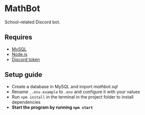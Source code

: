 # MathBot

School-related Discord bot.

## Requires
 * [MySQL](https://dev.mysql.com/downloads/installer/ "Download MySQL Installer")
 * [Node.js](https://nodejs.org/en/ "Node.js")
 * [Discord token](https://discord.com/developers/applications "Discord Developer Portal")

## Setup guide
* Create a database in MySQL and import _mathbot.sql_
* Rename ``_.env.example`` to ``.env``  and configure it with your values
* Run ``npm install`` in the terminal in the project folder to install dependencies
* **Start the program by running ``npm start``**
